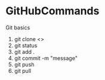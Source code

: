 # GitHubCommands
Git basics


1. git clone <<URL of the repository>>
2. git status
3. git add .
4. git commit -m "message"
5. git push
6. git pull
